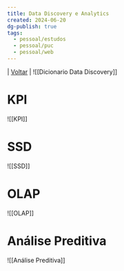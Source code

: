 ```yaml
---
title: Data Discovery e Analytics
created: 2024-06-20
dg-publish: true
tags:
  - pessoal/estudos
  - pessoal/puc
  - pessoal/web
---
```

| [Voltar](index) |
![[Dicionario Data Discovery]]
# KPI 
![[KPI]]
# SSD
![[SSD]]

# OLAP
![[OLAP]]
# Análise Preditiva
![[Análise Preditiva]]
